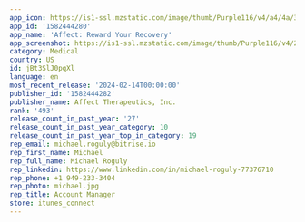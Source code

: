 ```yaml
---
app_icon: https://is1-ssl.mzstatic.com/image/thumb/Purple116/v4/a4/4a/38/a44a38f7-3a74-882a-663f-59e85916b5ba/AppIcon-1x_U007emarketing-0-5-0-85-220-0.png/1024x1024bb.png
app_id: '1582444280'
app_name: 'Affect: Reward Your Recovery'
app_screenshot: https://is1-ssl.mzstatic.com/image/thumb/Purple116/v4/24/a3/a4/24a3a403-7a20-cbda-f622-f04f6261773b/4af26b4d-eef7-4368-9456-807fb483e48b_image1.jpeg/1242x2688bb.png
category: Medical
country: US
id: jBt3SlJ0pqXl
language: en
most_recent_release: '2024-02-14T00:00:00'
publisher_id: '1582444282'
publisher_name: Affect Therapeutics, Inc.
rank: '493'
release_count_in_past_year: '27'
release_count_in_past_year_category: 10
release_count_in_past_year_top_in_category: 19
rep_email: michael.roguly@bitrise.io
rep_first_name: Michael
rep_full_name: Michael Roguly
rep_linkedin: https://www.linkedin.com/in/michael-roguly-77376710
rep_phone: +1 949-233-3404
rep_photo: michael.jpg
rep_title: Account Manager
store: itunes_connect
---
```

